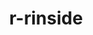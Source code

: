 ---
title: "r-rinside"
layout: cache
categories: [package, develop]
meta: {"compilers": ["gcc@=11.4.0"], "num_specs": 7, "num_specs_by_stack": {"hep": 7, "root": 7}, "oss": ["ubuntu22.04"], "platforms": ["linux"], "stacks": ["hep", "root"], "targets": ["x86_64_v3"], "versions": ["0.2.18"]}
spec_details: [{"compiler": "gcc@=11.4.0", "hash": "3vo3uimkuz3ikcqud2rms32pydsw5pt6", "os": "ubuntu22.04", "platform": "linux", "size": "-", "stacks": ["hep", "root"], "target": "x86_64_v3", "variants": ["build_system=generic"], "versions": ["0.2.18"]}, {"compiler": "gcc@=11.4.0", "hash": "7o26mt6fmqj7ftfp77blxctjaxkr3p7g", "os": "ubuntu22.04", "platform": "linux", "size": "-", "stacks": ["hep", "root"], "target": "x86_64_v3", "variants": ["build_system=generic"], "versions": ["0.2.18"]}, {"compiler": "gcc@=11.4.0", "hash": "imwy3jzytzmaoltd44wdhzwgv5kszzbn", "os": "ubuntu22.04", "platform": "linux", "size": "-", "stacks": ["hep", "root"], "target": "x86_64_v3", "variants": ["build_system=generic"], "versions": ["0.2.18"]}, {"compiler": "gcc@=11.4.0", "hash": "m7uyojrbpbjkna6vn6pjeeemlkpz3ado", "os": "ubuntu22.04", "platform": "linux", "size": "-", "stacks": ["hep", "root"], "target": "x86_64_v3", "variants": ["build_system=generic"], "versions": ["0.2.18"]}, {"compiler": "gcc@=11.4.0", "hash": "po36zpsw6ierprow2jzj5yvr3zrbxkc5", "os": "ubuntu22.04", "platform": "linux", "size": "-", "stacks": ["hep", "root"], "target": "x86_64_v3", "variants": ["build_system=generic"], "versions": ["0.2.18"]}, {"compiler": "gcc@=11.4.0", "hash": "q66xsgqzqk2tszdokpmoidaeoklbjozr", "os": "ubuntu22.04", "platform": "linux", "size": "-", "stacks": ["hep", "root"], "target": "x86_64_v3", "variants": ["build_system=generic"], "versions": ["0.2.18"]}, {"compiler": "gcc@=11.4.0", "hash": "syqixezkgomvzpq2v25wc5mkwqhfemcw", "os": "ubuntu22.04", "platform": "linux", "size": "-", "stacks": ["hep", "root"], "target": "x86_64_v3", "variants": ["build_system=generic"], "versions": ["0.2.18"]}]
---